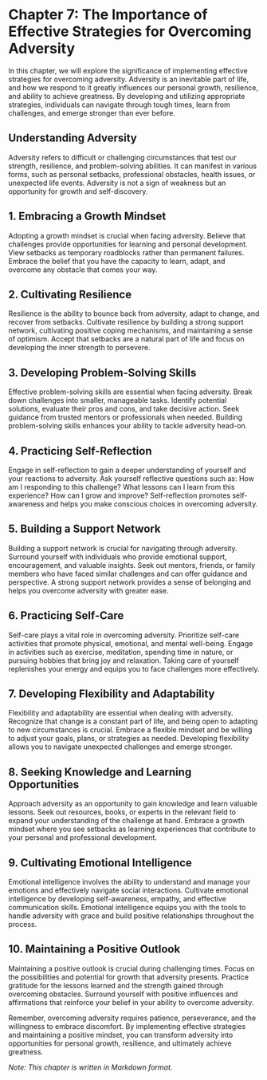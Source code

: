 Chapter 7: The Importance of Effective Strategies for Overcoming Adversity
==========================================================================

In this chapter, we will explore the significance of implementing effective strategies for overcoming adversity. Adversity is an inevitable part of life, and how we respond to it greatly influences our personal growth, resilience, and ability to achieve greatness. By developing and utilizing appropriate strategies, individuals can navigate through tough times, learn from challenges, and emerge stronger than ever before.

**Understanding Adversity**
---------------------------

Adversity refers to difficult or challenging circumstances that test our strength, resilience, and problem-solving abilities. It can manifest in various forms, such as personal setbacks, professional obstacles, health issues, or unexpected life events. Adversity is not a sign of weakness but an opportunity for growth and self-discovery.

**1. Embracing a Growth Mindset**
---------------------------------

Adopting a growth mindset is crucial when facing adversity. Believe that challenges provide opportunities for learning and personal development. View setbacks as temporary roadblocks rather than permanent failures. Embrace the belief that you have the capacity to learn, adapt, and overcome any obstacle that comes your way.

**2. Cultivating Resilience**
-----------------------------

Resilience is the ability to bounce back from adversity, adapt to change, and recover from setbacks. Cultivate resilience by building a strong support network, cultivating positive coping mechanisms, and maintaining a sense of optimism. Accept that setbacks are a natural part of life and focus on developing the inner strength to persevere.

**3. Developing Problem-Solving Skills**
----------------------------------------

Effective problem-solving skills are essential when facing adversity. Break down challenges into smaller, manageable tasks. Identify potential solutions, evaluate their pros and cons, and take decisive action. Seek guidance from trusted mentors or professionals when needed. Building problem-solving skills enhances your ability to tackle adversity head-on.

**4. Practicing Self-Reflection**
---------------------------------

Engage in self-reflection to gain a deeper understanding of yourself and your reactions to adversity. Ask yourself reflective questions such as: How am I responding to this challenge? What lessons can I learn from this experience? How can I grow and improve? Self-reflection promotes self-awareness and helps you make conscious choices in overcoming adversity.

**5. Building a Support Network**
---------------------------------

Building a support network is crucial for navigating through adversity. Surround yourself with individuals who provide emotional support, encouragement, and valuable insights. Seek out mentors, friends, or family members who have faced similar challenges and can offer guidance and perspective. A strong support network provides a sense of belonging and helps you overcome adversity with greater ease.

**6. Practicing Self-Care**
---------------------------

Self-care plays a vital role in overcoming adversity. Prioritize self-care activities that promote physical, emotional, and mental well-being. Engage in activities such as exercise, meditation, spending time in nature, or pursuing hobbies that bring joy and relaxation. Taking care of yourself replenishes your energy and equips you to face challenges more effectively.

**7. Developing Flexibility and Adaptability**
----------------------------------------------

Flexibility and adaptability are essential when dealing with adversity. Recognize that change is a constant part of life, and being open to adapting to new circumstances is crucial. Embrace a flexible mindset and be willing to adjust your goals, plans, or strategies as needed. Developing flexibility allows you to navigate unexpected challenges and emerge stronger.

**8. Seeking Knowledge and Learning Opportunities**
---------------------------------------------------

Approach adversity as an opportunity to gain knowledge and learn valuable lessons. Seek out resources, books, or experts in the relevant field to expand your understanding of the challenge at hand. Embrace a growth mindset where you see setbacks as learning experiences that contribute to your personal and professional development.

**9. Cultivating Emotional Intelligence**
-----------------------------------------

Emotional intelligence involves the ability to understand and manage your emotions and effectively navigate social interactions. Cultivate emotional intelligence by developing self-awareness, empathy, and effective communication skills. Emotional intelligence equips you with the tools to handle adversity with grace and build positive relationships throughout the process.

**10. Maintaining a Positive Outlook**
--------------------------------------

Maintaining a positive outlook is crucial during challenging times. Focus on the possibilities and potential for growth that adversity presents. Practice gratitude for the lessons learned and the strength gained through overcoming obstacles. Surround yourself with positive influences and affirmations that reinforce your belief in your ability to overcome adversity.

Remember, overcoming adversity requires patience, perseverance, and the willingness to embrace discomfort. By implementing effective strategies and maintaining a positive mindset, you can transform adversity into opportunities for personal growth, resilience, and ultimately achieve greatness.

*Note: This chapter is written in Markdown format.*
